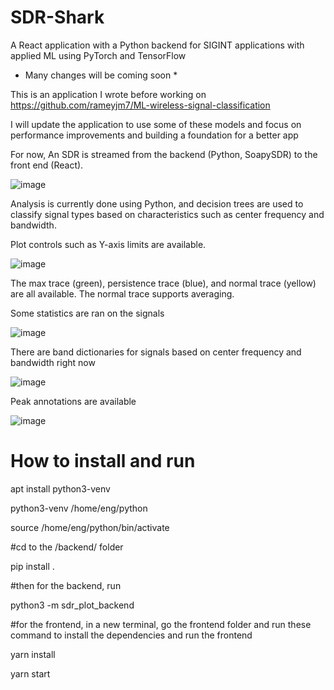 # SDR-Shark
A React application with a Python backend for SIGINT applications with applied ML using PyTorch and TensorFlow

* Many changes will be coming soon *

This is an application I wrote before working on https://github.com/rameyjm7/ML-wireless-signal-classification

I will update the application to use some of these models and focus on performance improvements and building a foundation for a better app

For now,  An SDR is streamed from the backend (Python, SoapySDR) to the front end (React). 

![image](https://github.com/user-attachments/assets/7f075513-27fe-46db-9ee3-4bb546944a34)

Analysis is currently done using Python, and decision trees are used to classify signal types based on characteristics such as center frequency and bandwidth.

Plot controls such as Y-axis limits are available.

![image](https://github.com/user-attachments/assets/1d487253-c29c-434c-94fa-ff2c31845241)


The max trace (green), persistence trace (blue), and normal trace (yellow) are all available. The normal trace supports averaging.

Some statistics are ran on the signals

![image](https://github.com/user-attachments/assets/73b9d68d-9c32-48ad-99ab-bc1bd3c8c219)

There are band dictionaries for signals based on center frequency and bandwidth right now 

![image](https://github.com/user-attachments/assets/350209c7-25d9-4213-ab2a-a45eece924e4)

Peak annotations are available

![image](https://github.com/user-attachments/assets/1cc8edd8-28ef-4c25-acbe-3f888b2ae342)


# How to install and run

apt install python3-venv

python3-venv /home/eng/python

source /home/eng/python/bin/activate


#cd to the <repository root>/backend/ folder

pip install .

#then for the backend, run

python3 -m sdr_plot_backend

#for the frontend, in a new terminal, go the frontend folder and run these command to install the dependencies and run the frontend

yarn install

yarn start


